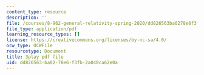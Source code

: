 ```yaml
---
content_type: resource
description: ''
file: /courses/8-962-general-relativity-spring-2020/dd826563ba0278e6f3fb2a040ca62e0a_K1vpc9YwlQI.pdf
file_type: application/pdf
learning_resource_types: []
license: https://creativecommons.org/licenses/by-nc-sa/4.0/
ocw_type: OCWFile
resourcetype: Document
title: 3play pdf file
uid: dd826563-ba02-78e6-f3fb-2a040ca62e0a
---
```

